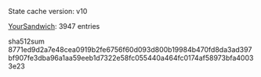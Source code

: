 State cache version: v10

[YourSandwich](https://github.com/YourSandwich): 3947 entries

sha512sum 8771ed9d2a7e48cea0919b2fe6756f60d093d800b19984b470fd8da3ad397bf907fe3dba96a1aa59eeb1d7322e58fc055440a464fc0174af58973bfa40033e23
